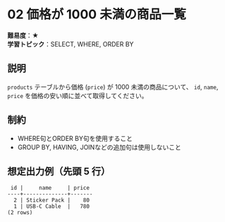 # 02 価格が 1000 未満の商品一覧

**難易度**：★  
**学習トピック**：SELECT, WHERE, ORDER BY

## 説明
`products` テーブルから価格 (`price`) が 1000 未満の商品について、
`id`, `name`, `price` を価格の安い順に並べて取得してください。

## 制約

* WHERE句とORDER BY句を使用すること
* GROUP BY, HAVING, JOINなどの追加句は使用しないこと

## 想定出力例（先頭 5 行）
 
```
 id |     name     | price 
----+--------------+-------
  2 | Sticker Pack |    80
  1 | USB-C Cable  |   780
(2 rows)
```
